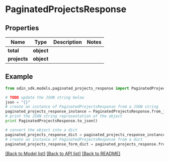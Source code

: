 # PaginatedProjectsResponse


## Properties

Name | Type | Description | Notes
------------ | ------------- | ------------- | -------------
**total** | **object** |  | 
**projects** | **object** |  | 

## Example

```python
from odin_sdk.models.paginated_projects_response import PaginatedProjectsResponse

# TODO update the JSON string below
json = "{}"
# create an instance of PaginatedProjectsResponse from a JSON string
paginated_projects_response_instance = PaginatedProjectsResponse.from_json(json)
# print the JSON string representation of the object
print PaginatedProjectsResponse.to_json()

# convert the object into a dict
paginated_projects_response_dict = paginated_projects_response_instance.to_dict()
# create an instance of PaginatedProjectsResponse from a dict
paginated_projects_response_form_dict = paginated_projects_response.from_dict(paginated_projects_response_dict)
```
[[Back to Model list]](../README.md#documentation-for-models) [[Back to API list]](../README.md#documentation-for-api-endpoints) [[Back to README]](../README.md)


